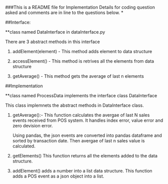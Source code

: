 ###This is a README file for Implementation Details for coding question asked and comments are in line to the questions below. *

##Interface: 

**class named DataInterface in dataInterface.py

There are 3 abstract methods in this interface

1) addElement(element) - This method adds element to data structure

2) accessElement() - This method is retrives all the elements from data structure

3) getAverage() - This method gets the  average of last n elements


##Implementation

**class named ProcessData implements the interface class DataInterface

This class implemnets the abstract methods in DataInterface class.

1) getAverage():-
	This function calculates the avergae of last N sales events received from POS system. 
	It handles index error, value error and zero devision error.
	
	Using pandas, the json events are converted into pandas dataframe and sorted by transaction date. Then avergae of last n sales value is calculated.

2) getElements() 
	This function returns all the elements added to the data structure.

3) addElement() adds a number into a list data structure.
	This function adds a POS event as a json object into a list. 



